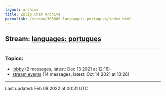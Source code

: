 ```yaml
---
layout: archive
title: Zulip Chat Archive
permalink: /stream/303660-languages:-portugues/index.html
---
```


## Stream: [languages: portugues](https://mattecapu.github.io/ct-zulip-archive/stream/303660-languages:-portugues/index.html)
---

### Topics:

* [lobby](topic/lobby.html) (2 messages, latest: Dec 13 2021 at 12:16)
* [stream events](topic/stream.20events.html) (14 messages, latest: Oct 14 2021 at 13:26)

<hr><p>Last updated: Feb 09 2022 at 00:31 UTC</p>